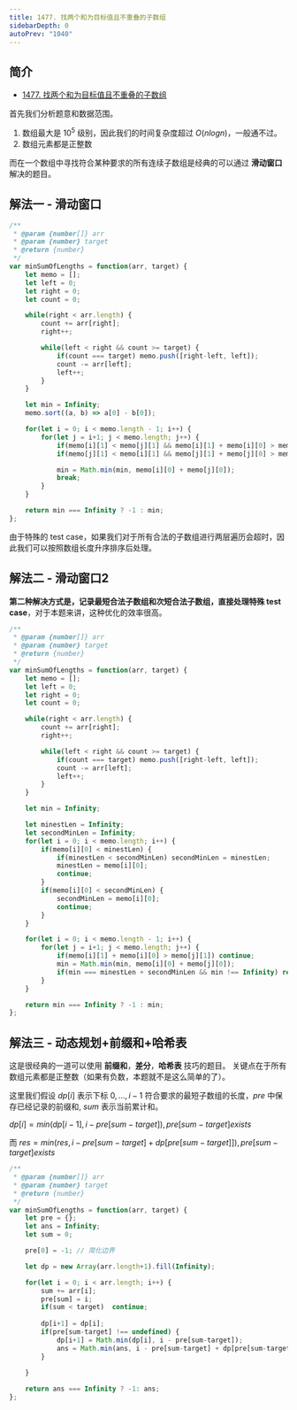 ```yaml
---
title: 1477. 找两个和为目标值且不重叠的子数组
sidebarDepth: 0
autoPrev: "1040"
--- 
```

 
## 简介
- [1477. 找两个和为目标值且不重叠的子数组](https://leetcode-cn.com/problems/find-two-non-overlapping-sub-arrays-each-with-target-sum/)


首先我们分析题意和数据范围。
1. 数组最大是 $10^5$ 级别，因此我们的时间复杂度超过 $O(nlogn)$，一般通不过。
2. 数组元素都是正整数


而在一个数组中寻找符合某种要求的所有连续子数组是经典的可以通过 **滑动窗口** 解决的题目。


## 解法一 - 滑动窗口

```javascript
/**
 * @param {number[]} arr
 * @param {number} target
 * @return {number}
 */
var minSumOfLengths = function(arr, target) {
    let memo = [];
    let left = 0;
    let right = 0;
    let count = 0;

    while(right < arr.length) {
        count += arr[right];
        right++;

        while(left < right && count >= target) {
            if(count === target) memo.push([right-left, left]);
            count -= arr[left];
            left++;
        }
    }

    let min = Infinity;
    memo.sort((a, b) => a[0] - b[0]);

    for(let i = 0; i < memo.length - 1; i++) {
        for(let j = i+1; j < memo.length; j++) {
            if(memo[i][1] < memo[j][1] && memo[i][1] + memo[i][0] > memo[j][1]) continue;
            if(memo[j][1] < memo[i][1] && memo[j][1] + memo[j][0] > memo[i][1]) continue;

            min = Math.min(min, memo[i][0] + memo[j][0]);
            break;
        }
    }

    return min === Infinity ? -1 : min;
};
```

由于特殊的 test case，如果我们对于所有合法的子数组进行两层遍历会超时，因此我们可以按照数组长度升序排序后处理。

## 解法二 - 滑动窗口2
**第二种解决方式是，记录最短合法子数组和次短合法子数组，直接处理特殊 test case**，对于本题来讲，这种优化的效率很高。

```javascript
/**
 * @param {number[]} arr
 * @param {number} target
 * @return {number}
 */
var minSumOfLengths = function(arr, target) {
    let memo = [];
    let left = 0;
    let right = 0;
    let count = 0;

    while(right < arr.length) {
        count += arr[right];
        right++;

        while(left < right && count >= target) {
            if(count === target) memo.push([right-left, left]);
            count -= arr[left];
            left++;
        }
    }

    let min = Infinity;

    let minestLen = Infinity;
    let secondMinLen = Infinity;
    for(let i = 0; i < memo.length; i++) {
        if(memo[i][0] < minestLen) {
            if(minestLen < secondMinLen) secondMinLen = minestLen;
            minestLen = memo[i][0];
            continue;
        }
        if(memo[i][0] < secondMinLen) {
            secondMinLen = memo[i][0];
            continue;
        }
    }

    for(let i = 0; i < memo.length - 1; i++) {
        for(let j = i+1; j < memo.length; j++) {
            if(memo[i][1] + memo[i][0] > memo[j][1]) continue;
            min = Math.min(min, memo[i][0] + memo[j][0]);
            if(min === minestLen + secondMinLen && min !== Infinity) return min;
        }
    }

    return min === Infinity ? -1 : min;
};
```

## 解法三 - 动态规划+前缀和+哈希表
这是很经典的一道可以使用 **前缀和**，**差分**，**哈希表** 技巧的题目。
关键点在于所有数组元素都是正整数（如果有负数，本题就不是这么简单的了）。

这里我们假设 $dp[i]$ 表示下标 $0,...,i-1$ 符合要求的最短子数组的长度，$pre$ 中保存已经记录的前缀和, $sum$ 表示当前累计和。

$dp[i] = min(dp[i-1], i - pre[sum - target]), pre [sum - target] exists$

而 $res = min(res, i- pre[sum-target] + dp[pre[sum-target]]),  pre [sum - target] exists$

```javascript
/**
 * @param {number[]} arr
 * @param {number} target
 * @return {number}
 */
var minSumOfLengths = function(arr, target) {
    let pre = {};
    let ans = Infinity;
    let sum = 0;

    pre[0] = -1; // 简化边界

    let dp = new Array(arr.length+1).fill(Infinity);

    for(let i = 0; i < arr.length; i++) {
        sum += arr[i];
        pre[sum] = i;
        if(sum < target)  continue;
        
        dp[i+1] = dp[i];
        if(pre[sum-target] !== undefined) {
            dp[i+1] = Math.min(dp[i], i - pre[sum-target]);
            ans = Math.min(ans, i - pre[sum-target] + dp[pre[sum-target]+1]);
        }
      
    }

    return ans === Infinity ? -1: ans;
};
```


